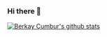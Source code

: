 ### Hi there 👋

[![Berkay Çumbur's github stats](https://github-readme-stats.vercel.app/api?username=berkaycumbur&count_private=true&show_icons=true&theme=radical&hide_rank=false)](https://github.com/berkaycumbur/github-readme-stats)

